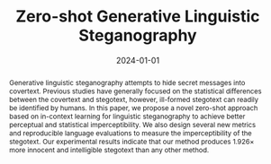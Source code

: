 ---
title: "Zero-shot Generative Linguistic Steganography"
authors: [Ke Lin, Yiyang Luo, Zijian Zhang, and Luo Ping]
venue: 'NAACL 2024'
date: 2024-01-01
tags: [CCF B, CORE A, Security, Steganography]
teaser: "/images/paper/zgls.svg"
# teaser: "https://leonardodalinky.github.io/zero-shot-GLS/static/images/zgls-Intro.svg"
link: https://aclanthology.org/2024.naacl-long.289/
codeurl: https://github.com/leonardodalinky/zero-shot-GLS
projecturl: https://leonardodalinky.github.io/zero-shot-GLS/
abstract: Generative linguistic steganography attempts to hide secret messages into covertext. Previous studies have generally focused on the statistical differences between the covertext and stegotext, however, ill-formed stegotext can readily be identified by humans. In this paper, we propose a novel zero-shot approach based on in-context learning for linguistic steganography to achieve better perceptual and statistical imperceptibility. We also design several new metrics and reproducible language evaluations to measure the imperceptibility of the stegotext. Our experimental results indicate that our method produces 1.926× more innocent and intelligible stegotext than any other method.
---